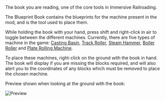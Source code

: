 The book you are reading, one of the core tools in Immersive Railroading. 

The Blueprint Book contains the blueprints for the machine present in the mod, and is the tool used to place them.

While holding the book with your hand, press shift and right-click in air to toggle between the different machines. Currently, there are five types of machine in the game: [Casting Basin](immersiverailroading:wiki/en_us/casting_basin.md), [Track Roller](immersiverailroading:wiki/en_us/track_roller.md), [Steam Hammer](immersiverailroading:wiki/en_us/steam_hammer.md), [Boiler Roller](immersiverailroading:wiki/en_us/boiler_roller.md) and [Plate Rolling Machine](immersiverailroading:wiki/en_us/plate_rolling_machine.md).

To place these machines, right-click on the ground with the book in hand. The book will display if you are missing the blocks required, and will also alert you to the coordinates of any blocks which must be removed to place the chosen machine.

Preview shown when looking at the ground with the book:

![Preview](immersiverailroading:wiki/images/book2.png)
